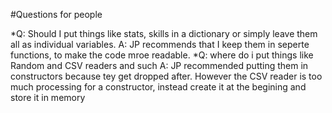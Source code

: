﻿#Questions for people

*Q: Should I put things like stats, skills in a dictionary or simply leave them all as individual variables.
A: JP recommends that I keep them in seperte functions, to make the code mroe readable.
*Q: where do i put things like Random and CSV readers and such
A: JP recommended putting them in constructors because tey get dropped after.
However the CSV reader is too much processing for a constructor, instead create it at the begining and store it in memory